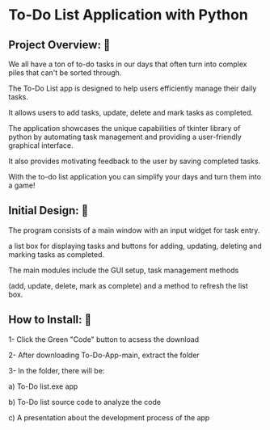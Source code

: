 # To-Do List Application with Python 
## Project Overview: 📝

We all have a ton of to-do tasks in our days that often turn into complex piles that can't be sorted through. 

The To-Do List app is designed to help users efficiently manage their daily tasks. 

It allows users to add tasks, update, delete and mark tasks as completed. 

The application showcases the unique capabilities of tkinter library of python by automating task management and providing a user-friendly graphical interface. 

It also provides motivating feedback to the user by saving completed tasks. 

With the to-do list application you can simplify your days and turn them into a game! 
 
## Initial Design: 🚀

The program consists of a main window with an input widget for task entry.

a list box for displaying tasks and buttons for adding, updating, deleting and marking tasks as completed.

The main modules include the GUI setup, task management methods 

(add, update, delete, mark as complete) and a method to refresh the list box.

## How to Install: 📲
1- Click the Green "Code" button to acsess the download 

2- After downloading To-Do-App-main, extract the folder

3- In the folder, there will be:

a) To-Do list.exe app 

b) To-Do list source code to analyze the code 

c) A presentation about the development process of the app

